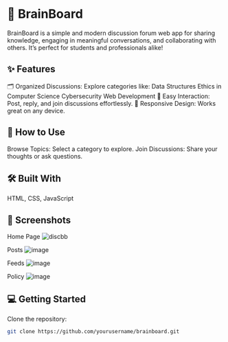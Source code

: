 # 🌟 BrainBoard
BrainBoard is a simple and modern discussion forum web app for sharing knowledge, engaging in meaningful conversations, and collaborating with others. It’s perfect for students and professionals alike!

## ✨ Features
🗂 Organized Discussions: Explore categories like:
Data Structures
Ethics in Computer Science
Cybersecurity
Web Development
💬 Easy Interaction: Post, reply, and join discussions effortlessly.
📱 Responsive Design: Works great on any device.

## 🚀 How to Use
Browse Topics: Select a category to explore.
Join Discussions: Share your thoughts or ask questions.
## 🛠️ Built With
HTML, CSS, JavaScript

## 📸 Screenshots
Home Page
![discbb](https://github.com/user-attachments/assets/8e4da315-0e16-42ac-8c1d-dd157dde4ea5)

Posts
![image](https://github.com/user-attachments/assets/4f338f27-8fea-40f4-b5f7-1b87626ac0c0)

Feeds
![image](https://github.com/user-attachments/assets/6e397816-592a-4efc-9190-6dfc203a6868)

Policy
![image](https://github.com/user-attachments/assets/51620835-cd37-48b4-9236-c4f2af77e780)

## 💻 Getting Started
Clone the repository:
```bash
git clone https://github.com/yourusername/brainboard.git

